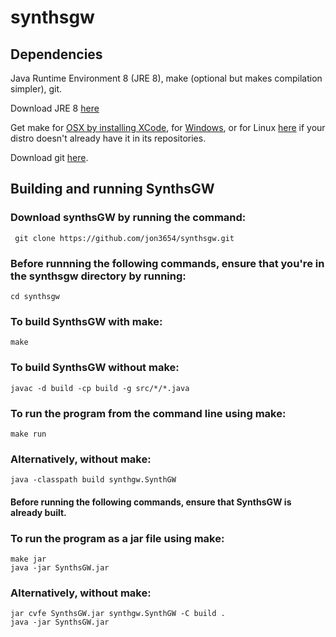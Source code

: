 # synthsgw
## Dependencies
Java Runtime Environment 8 (JRE 8), make (optional but makes compilation simpler), git.

Download JRE 8 [here](http://www.oracle.com/technetwork/java/javase/downloads/jre8-downloads-2133155.html)

Get make for [OSX by installing XCode](https://developer.apple.com/xcode/), for [Windows](http://gnuwin32.sourceforge.net/packages/make.htm), or for Linux [here](https://ftp.gnu.org/gnu/make/) if your distro doesn't already have it in its repositories.

Download git [here](https://git-scm.com/downloads).

## Building and running SynthsGW

### Download synthsGW by running the command:

```
 git clone https://github.com/jon3654/synthsgw.git
```
### Before runnning the following commands, ensure that you're in the synthsgw directory by running:
```
cd synthsgw
```
### To build SynthsGW with make:
```
make
```
### To build SynthsGW without make:
```mkdir build
javac -d build -cp build -g src/*/*.java
```

### To run the program from the command line using make:
  ```
make run
  ```

### Alternatively, without make:
```
java -classpath build synthgw.SynthGW
  ```
#### Before running the following commands, ensure that SynthsGW is already built.


### To run the program as a jar file using make:
```
make jar
java -jar SynthsGW.jar
  ```
### Alternatively, without make:
  ```
jar cvfe SynthsGW.jar synthgw.SynthGW -C build .
java -jar SynthsGW.jar
  ```
